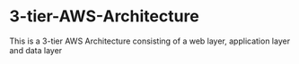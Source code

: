 # 3-tier-AWS-Architecture
This is a 3-tier AWS Architecture consisting of a web layer, application layer and data layer
